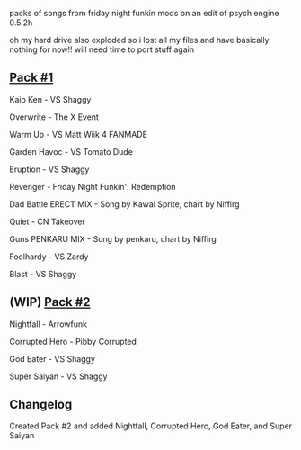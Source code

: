 packs of songs from friday night funkin mods on an edit of psych engine 0.5.2h

oh my hard drive also exploded so i lost all my files and have basically nothing for now!! will need time to port stuff again

[Pack #1](https://whiskinator.github.io/Pack_1/)
-
Kaio Ken - VS Shaggy

Overwrite - The X Event 

Warm Up - VS Matt Wiik 4 FANMADE

Garden Havoc - VS Tomato Dude

Eruption - VS Shaggy

Revenger - Friday Night Funkin': Redemption

Dad Battle ERECT MIX - Song by Kawai Sprite, chart by Niffirg

Quiet - CN Takeover

Guns PENKARU MIX - Song by penkaru, chart by Niffirg

Foolhardy - VS Zardy

Blast - VS Shaggy

(WIP) [Pack #2](https://whiskinator.github.io/Pack_2/)
-
Nightfall - Arrowfunk

Corrupted Hero - Pibby Corrupted

God Eater - VS Shaggy

Super Saiyan - VS Shaggy

Changelog
-
Created Pack #2 and added Nightfall, Corrupted Hero, God Eater, and Super Saiyan
